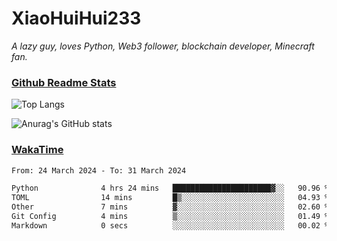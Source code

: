 # XiaoHuiHui233

*A lazy guy, loves Python, Web3 follower, blockchain developer, Minecraft fan.*

### [Github Readme Stats](https://github.com/anuraghazra/github-readme-stats)

![Top Langs](https://github-readme-stats.vercel.app/api/top-langs/?username=XiaoHuiHui233&layout=compact&theme=github_dark)

![Anurag's GitHub stats](https://github-readme-stats.vercel.app/api?username=XiaoHuiHui233&show_icons=true&theme=github_dark)

### [WakaTime](https://wakatime.com)

<!--START_SECTION:waka-->

```txt
From: 24 March 2024 - To: 31 March 2024

Python              4 hrs 24 mins   ██████████████████████▓░░   90.96 %
TOML                14 mins         █▒░░░░░░░░░░░░░░░░░░░░░░░   04.93 %
Other               7 mins          ▓░░░░░░░░░░░░░░░░░░░░░░░░   02.60 %
Git Config          4 mins          ▒░░░░░░░░░░░░░░░░░░░░░░░░   01.49 %
Markdown            0 secs          ░░░░░░░░░░░░░░░░░░░░░░░░░   00.02 %
```

<!--END_SECTION:waka-->
